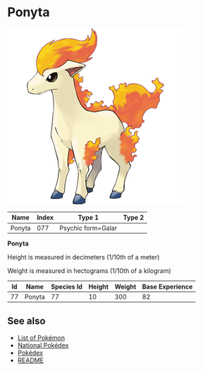 # Ponyta


![Ponyta](images/077.png)

| **Name** | **Index** | **Type 1** | **Type 2** |
|----|----|----|----|
| Ponyta | 077 | Psychic form=Galar  |  |

**Ponyta** 


Height is measured in decimeters (1/10th of a meter)

Weight is measured in hectograms (1/10th of a kilogram)

| **Id** | **Name** | **Species Id** | **Height** | **Weight** | **Base Experience** |
|--------|----------|----------------|------------|------------|---------------------|
| 77 | Ponyta | 77 | 10 | 300 | 82 |


## See also

- [List of Pokémon](../pokemon.md)
- [National Pokédex](../national_pokedex.md)
- [Pokédex](../pokedex.md)
- [README](../README.md)
